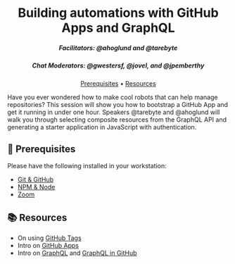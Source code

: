 <h1 align="center">Building automations with GitHub Apps and GraphQL</h1>
<h5 align="center">Facilitators: @ahoglund and @tarebyte</h3>
<h5 align="center">Chat Moderators: @gwestersf, @jovel, and @jpemberthy</h3>

<p align="center">
  <a href="#mega-prerequisites">Prerequisites</a> •  
  <a href="#books-resources">Resources</a>
</p>

Have you ever wondered how to make cool robots that can help manage repositories? This session will show you how to bootstrap a GitHub App and get it running in under one hour. Speakers @tarebyte and @ahoglund will walk you through selecting composite resources from the GraphQL API and generating a starter application in JavaScript with authentication.

## :mega: Prerequisites
Please have the following installed in your workstation:
- [Git & GitHub](https://help.github.com/en/github/getting-started-with-github/set-up-git#setting-up-git)
- [NPM & Node](https://docs.npmjs.com/downloading-and-installing-node-js-and-npm)
- [Zoom](https://zoom.us/download)

## :books: Resources
- On using [GitHub Tags](https://developer.github.com/v3/git/tags/)
- Intro on [GitHub Apps](https://developer.github.com/apps/about-apps/)
- Intro on [GraphQL](https://graphql.org/learn/) and [GraphQL in GitHub](https://developer.github.com/v4/)
